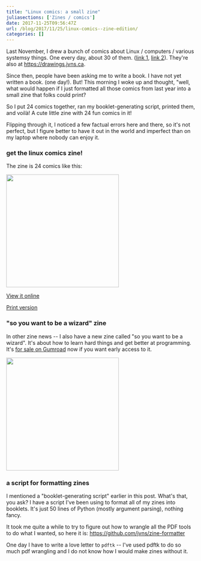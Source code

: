 ```yaml
---
title: "Linux comics: a small zine"
juliasections: ['Zines / comics']
date: 2017-11-25T09:56:47Z
url: /blog/2017/11/25/linux-comics--zine-edition/
categories: []
---
```


Last November, I drew a bunch of comics about Linux / computers / various systemsy things. One every
day, about 30 of them.  ([link 1](https://jvns.ca/blog/2016/11/27/more-linux-drawings/), [link 2](https://jvns.ca/blog/2016/11/10/a-few-drawings-about-linux/)). They're also at https://drawings.jvns.ca.

Since then, people have been asking me to write a book. I have not yet written a book. (one day!).
But!  This morning I woke up and thought, "well, what would happen if I just formatted all those
comics from last year into a small zine that folks could print?

So I put 24 comics together, ran my booklet-generating script, printed them, and voilà! A cute
little zine with 24 fun comics in it!

Flipping through it, I noticed a few factual errors here and there, so it's not perfect, but I
figure better to have it out in the world and imperfect than on my laptop where nobody can enjoy it.

### get the linux comics zine!

The zine is 24 comics like this:

<a href="https://jvns.ca/linux-comics-zine.pdf">
<img src="https://jvns.ca/images/linux-comics-cover.png" width=300px>
</a>

<a href="https://jvns.ca/linux-comics-zine.pdf">View it online</a>

<a href="https://jvns.ca/linux-comics-zine-print.pdf">Print version</a>

### "so you want to be a wizard" zine

In other zine news -- I also have a new zine called "so you want to be a wizard". It's about how
to learn hard things and get better at programming. It's [for sale on Gumroad](https://gumroad.com/products/TOOz) now if you want early access to it.

<img src="https://jvns.ca/images/so-you-want-to-be-a-wizard.png" width=300px>

### a script for formatting zines

I mentioned a "booklet-generating script" earlier in this post. What's that, you ask? I have a script I've been using to
format all of my zines into booklets. It's just 50 lines of Python (mostly argument parsing),
nothing fancy.

It took me quite a while to try to figure out how to wrangle all the PDF tools to do what I wanted,
so here it is: https://github.com/jvns/zine-formatter

One day I have to write a love letter to `pdftk` -- I've used pdftk to do so much pdf wrangling and
I do not know how I would make zines without it.
